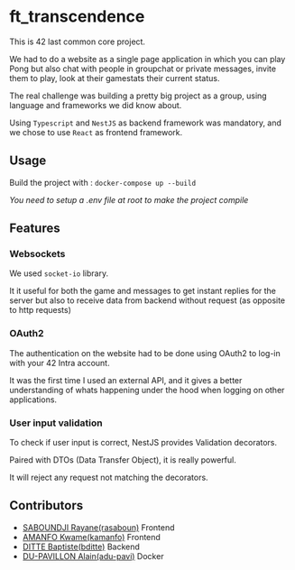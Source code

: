 # ft_transcendence
This is 42 last common core project.

We had to do a website as a single page application in which you can play Pong but also chat with people in groupchat or private messages, invite them to play, look at their gamestats their current status.

The real challenge was building a pretty big project as a group, using language and frameworks we did know about.

Using ``Typescript`` and ``NestJS`` as backend framework was mandatory, and we chose to use ``React`` as frontend framework.

## Usage

Build the project with :
``docker-compose up --build``

*You need to setup a .env file at root to make the project compile*

## Features

### Websockets
We used ``socket-io`` library.

It it useful for both the game and messages to get instant replies for the server but also to receive data from backend without request (as opposite to http requests)

### OAuth2
The authentication on the website had to be done using OAuth2 to log-in with your 42 Intra account.

It was the first time I used an external API, and it gives a better understanding of whats happening under the hood when logging on other applications.

### User input validation
​To check if user input is correct, NestJS provides Validation decorators.

Paired with DTOs (Data Transfer Object), it is really powerful.

It will reject any request not matching the decorators.

## Contributors

* <a href="https://github.com/Rasaboun">SABOUNDJI Rayane(rasaboun)</a> Frontend
* <a href="https://github.com/meetchou">AMANFO Kwame(kamanfo)</a> Frontend
* <a href="https://github.com/bditte">DITTE Baptiste(bditte)</a> Backend
* <a href="https://github.com/adupav2000">DU-PAVILLON Alain(adu-pavi)</a> Docker 
